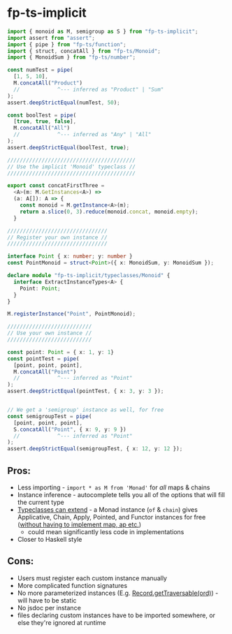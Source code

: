 # fp-ts-implicit

```ts
import { monoid as M, semigroup as S } from "fp-ts-implicit";
import assert from "assert";
import { pipe } from "fp-ts/function";
import { struct, concatAll } from "fp-ts/Monoid";
import { MonoidSum } from "fp-ts/number";

const numTest = pipe(
  [1, 5, 10], 
  M.concatAll("Product")
  //            ^--- inferred as "Product" | "Sum"
);
assert.deepStrictEqual(numTest, 50);

const boolTest = pipe(
  [true, true, false], 
  M.concatAll("All")
  //            ^--- inferred as "Any" | "All"
);
assert.deepStrictEqual(boolTest, true);

/////////////////////////////////////////
// Use the implicit 'Monoid' typeclass //
/////////////////////////////////////////

export const concatFirstThree =
  <A>(m: M.GetInstances<A>) =>
  (a: A[]): A => {
    const monoid = M.getInstance<A>(m);
    return a.slice(0, 3).reduce(monoid.concat, monoid.empty);
  }

////////////////////////////////
// Register your own instance //
////////////////////////////////

interface Point { x: number; y: number }
const PointMonoid = struct<Point>({ x: MonoidSum, y: MonoidSum });

declare module "fp-ts-implicit/typeclasses/Monoid" {
  interface ExtractInstanceTypes<A> {
    Point: Point;
  }
}

M.registerInstance("Point", PointMonoid);

///////////////////////////
// Use your own instance //
///////////////////////////

const point: Point = { x: 1, y: 1}
const pointTest = pipe(
  [point, point, point], 
  M.concatAll("Point")
  //            ^--- inferred as "Point"
);
assert.deepStrictEqual(pointTest, { x: 3, y: 3 });


// We get a 'semigroup' instance as well, for free
const semigroupTest = pipe(
  [point, point, point], 
  S.concatAll("Point", { x: 9, y: 9 })
  //            ^--- inferred as "Point"
);
assert.deepStrictEqual(semigroupTest, { x: 12, y: 12 });
```

## Pros:
- Less importing - `import * as M from 'Monad'` for _all_ maps & chains
- Instance inference - autocomplete tells you all of the options that will fill the current type
- [Typeclasses can extend](https://github.com/anthonyjoeseph/fp-ts-implicit/blob/main/src/typeclasses/Functor.ts#L6) - a Monad instance (`of` & `chain`) gives Applicative, Chain, Apply, Pointed, and Functor instances for free ([without having to implement map, ap etc.](https://github.com/anthonyjoeseph/fp-ts-implicit/blob/main/src/typeclasses/Functor.ts#L33))
  - could mean significantly less code in implementations
- Closer to Haskell style


## Cons:
- Users must register each custom instance manually
- More complicated function signatures
- No more parameterized instances (E.g. [Record.getTraversable(ord)](https://github.com/gcanti/fp-ts/blob/master/src/ReadonlyRecord.ts#L1948)) - will have to be static
- No jsdoc per instance
- files declaring custom instances have to be imported somewhere, or else they're ignored at runtime